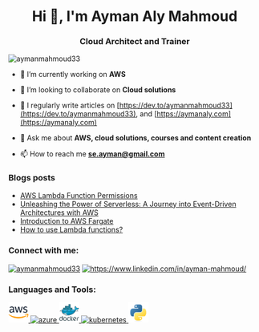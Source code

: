 <h1 align="center">Hi 👋, I'm Ayman Aly Mahmoud</h1>
<h3 align="center">Cloud Architect and Trainer</h3>

<p align="left"> <img src="https://komarev.com/ghpvc/?username=aymanmahmoud33&label=Profile%20views&color=0e75b6&style=flat" alt="aymanmahmoud33" /> </p>

- 🔭 I’m currently working on **AWS**

- 👯 I’m looking to collaborate on **Cloud solutions**

- 📝 I regularly write articles on [https://dev.to/aymanmahmoud33](https://dev.to/aymanmahmoud33), and [https://aymanaly.com](https://aymanaly.com)

- 💬 Ask me about **AWS, cloud solutions, courses and content creation**

- 📫 How to reach me **se.ayman@gmail.com**

### Blogs posts
<!-- BLOG-POST-LIST:START -->
- [AWS Lambda Function Permissions](https://dev.to/aws-builders/aws-lambda-function-permissions-43nn)
- [Unleashing the Power of Serverless: A Journey into Event-Driven Architectures with AWS](https://dev.to/aws-builders/unleashing-the-power-of-serverless-a-journey-into-event-driven-architectures-with-aws-3ppi)
- [Introduction to AWS Fargate](https://dev.to/aws-builders/introduction-to-aws-fargate-4iaf)
- [How to use Lambda functions?](https://dev.to/aws-builders/how-to-use-lambda-functions-1d8e)
<!-- BLOG-POST-LIST:END -->

<h3 align="left">Connect with me:</h3>
<p align="left">
<a href="https://dev.to/aymanmahmoud33" target="blank"><img align="center" src="https://raw.githubusercontent.com/rahuldkjain/github-profile-readme-generator/master/src/images/icons/Social/devto.svg" alt="aymanmahmoud33" height="30" width="40" /></a>
<a href="https://linkedin.com/in/https://www.linkedin.com/in/ayman-mahmoud/" target="blank"><img align="center" src="https://raw.githubusercontent.com/rahuldkjain/github-profile-readme-generator/master/src/images/icons/Social/linked-in-alt.svg" alt="https://www.linkedin.com/in/ayman-mahmoud/" height="30" width="40" /></a>
</p>

<h3 align="left">Languages and Tools:</h3>
<p align="left"> <a href="https://aws.amazon.com" target="_blank" rel="noreferrer"> <img src="https://raw.githubusercontent.com/devicons/devicon/master/icons/amazonwebservices/amazonwebservices-original-wordmark.svg" alt="aws" width="40" height="40"/> </a> <a href="https://azure.microsoft.com/en-in/" target="_blank" rel="noreferrer"> <img src="https://www.vectorlogo.zone/logos/microsoft_azure/microsoft_azure-icon.svg" alt="azure" width="40" height="40"/> </a> <a href="https://www.docker.com/" target="_blank" rel="noreferrer"> <img src="https://raw.githubusercontent.com/devicons/devicon/master/icons/docker/docker-original-wordmark.svg" alt="docker" width="40" height="40"/> </a> <a href="https://kubernetes.io" target="_blank" rel="noreferrer"> <img src="https://www.vectorlogo.zone/logos/kubernetes/kubernetes-icon.svg" alt="kubernetes" width="40" height="40"/> </a> <a href="https://www.python.org" target="_blank" rel="noreferrer"> <img src="https://raw.githubusercontent.com/devicons/devicon/master/icons/python/python-original.svg" alt="python" width="40" height="40"/> </a> </p>
